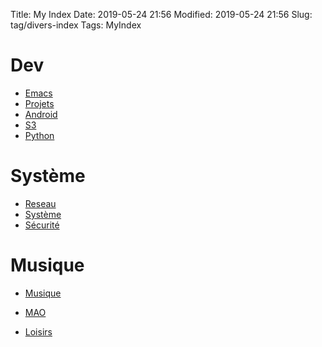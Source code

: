 Title: My Index
Date: 2019-05-24 21:56
Modified: 2019-05-24 21:56
Slug: tag/divers-index
Tags: MyIndex

# Dev

* [Emacs](emacs.html)
* [Projets](projets.html)
* [Android](android.html)
* [S3](s3.html)
* [Python](python.html)

# Système

* [Reseau](reseau.html)
* [Système](systeme.html)
* [Sécurité](securite.html)

# Musique

* [Musique](musique.html)
* [MAO](mao.html)

* [Loisirs](loisirs.html)
